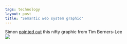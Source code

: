 ```yaml
---
tags: technology
layout: post
title: "Semantic web system graphic"
---
```




Simon <a href="http://blog.simon-cozens.org/bryar.cgi/id_6538">pointed out</a> this nifty graphic from Tim Berners-Lee<br clear="all">
<img src="http://www.w3.org/DesignIssues/diagrams/SemWebAppMetro.png">
<br clear="all">


